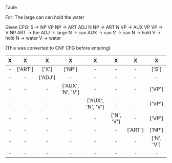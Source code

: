 
Table

For: The large can can hold the water

Given CFG:
S -> NP VP
NP -> ART ADJ N
NP -> ART N
VP -> AUX VP
VP -> V NP
ART -> the
ADJ -> large
N -> can
AUX -> can
V -> can
N -> hold
V -> hold
N -> water
V -> water

(This was converted to CNF CFG before entering)

X|X|X|X|X|X|X|X
:---:|:---:|:---:|:---:|:---:|:---:|:---:|:---:
-|['ART']|['X']|['NP']|-|-|-|['S']|
-|-|['ADJ']|-|-|-|-|-|
-|-|-|['AUX', 'N', 'V']|-|-|-|['VP']|
-|-|-|-|['AUX', 'N', 'V']|-|-|['VP']|
-|-|-|-|-|['N', 'V']|-|['VP']|
-|-|-|-|-|-|['ART']|['NP']|
-|-|-|-|-|-|-|['N', 'V']|
-|-|-|-|-|-|-|-
